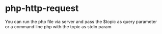 # php-http-request

You can run the php file via server and pass the $topic as query parameter or a command line php with the topic as stdin param